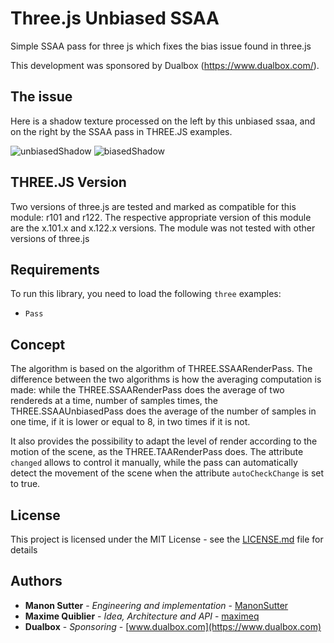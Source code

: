 # Three.js Unbiased SSAA

Simple SSAA pass for three js which fixes the bias issue found in three.js

This development was sponsored by Dualbox (<https://www.dualbox.com/>).

## The issue

Here is a shadow texture processed on the left by this unbiased ssaa, and on the right by the SSAA pass in THREE.JS examples.

![unbiasedShadow](https://user-images.githubusercontent.com/51316383/60586238-f5baf580-9d91-11e9-901c-514d4cc2af7a.png)
![biasedShadow](https://user-images.githubusercontent.com/51316383/60586247-f8b5e600-9d91-11e9-8a57-be92694c6e52.png)


## THREE.JS Version
Two versions of three.js are tested and marked as compatible for this module: r101 and r122.
The respective appropriate version of this module are the x.101.x and x.122.x versions.
The module was not tested with other versions of three.js


## Requirements

To run this library, you need to load the following `three` examples:
- `Pass`

## Concept

The algorithm is based on the algorithm of THREE.SSAARenderPass. The difference between the two algorithms is how the averaging computation is made: while the THREE.SSAARenderPass does the average of two rendereds at a time, number of samples times, the THREE.SSAAUnbiasedPass does the average of the number of samples in one time, if it is lower or equal to 8, in two times if it is not.

It also provides the possibility to adapt the level of render according to the motion of the scene, as the THREE.TAARenderPass does.
The attribute `changed` allows to control it manually, while the pass can automatically detect the movement of the scene when the attribute `autoCheckChange` is set to true.

## License

This project is licensed under the MIT License - see the [LICENSE.md](LICENSE.md) file for details

## Authors

* **Manon Sutter** - *Engineering and implementation* - [ManonSutter](https://github.com/ManonSutter)
* **Maxime Quiblier** - *Idea, Architecture and API* - [maximeq](https://github.com/maximeq)
* **Dualbox** - *Sponsoring* - [www.dualbox.com](https://www.dualbox.com)
